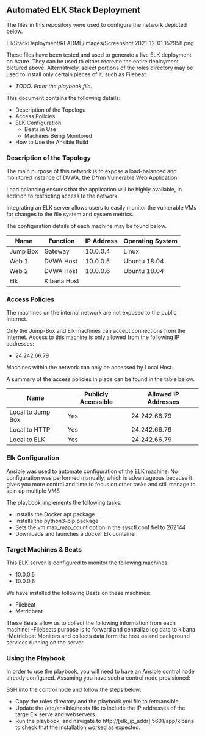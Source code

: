 ## Automated ELK Stack Deployment

The files in this repository were used to configure the network depicted below.

ElkStackDeployment/README/Images/Screenshot 2021-12-01 152958.png

These files have been tested and used to generate a live ELK deployment on Azure. They can be used to either recreate the entire deployment pictured above. Alternatively, select portions of the roles directory may be used to install only certain pieces of it, such as Filebeat.

  - _TODO: Enter the playbook file._

This document contains the following details:
- Description of the Topologu
- Access Policies
- ELK Configuration
  - Beats in Use
  - Machines Being Monitored
- How to Use the Ansible Build


### Description of the Topology

The main purpose of this network is to expose a load-balanced and monitored instance of DVWA, the D*mn Vulnerable Web Application.

Load balancing ensures that the application will be highly available, in addition to restricting access to the network.

Integrating an ELK server allows users to easily monitor the vulnerable VMs for changes to the file system and system metrics.


The configuration details of each machine may be found below.

| Name     | Function | IP Address | Operating System |
|----------|----------|------------|------------------|
| Jump Box | Gateway  | 10.0.0.4   | Linux            |
| Web 1    | DVWA Host| 10.0.0.5   | Ubuntu 18.04     |
| Web 2    | DVWA Host| 10.0.0.6   | Ubuntu 18.04     |
| Elk      | Kibana Host|          |                  |

### Access Policies

The machines on the internal network are not exposed to the public Internet. 

Only the Jump-Box and Elk machines can accept connections from the Internet. Access to this machine is only allowed from the following IP addresses:
- 24.242.66.79

Machines within the network can only be accessed by Local Host.

A summary of the access policies in place can be found in the table below.

| Name              | Publicly Accessible | Allowed IP Addresses |
|-------------------|---------------------|----------------------|
| Local to Jump Box | Yes                 | 24.242.66.79         |
| Local to HTTP     | Yes                 | 24.242.66.79         |
| Local to ELK      | Yes                 | 24.242.66.79         |

### Elk Configuration

Ansible was used to automate configuration of the ELK machine. No configuration was performed manually, which is advantageous because it
gives you more control and time to focus on other tasks and still manage to spin up multiple VMS

The playbook implements the following tasks:
- Installs the Docker apt package
- Installs the python3-pip package
- Sets the vm.max_map_count option in the sysctl.conf fiel to 262144
- Downloads and launches a docker Elk container

### Target Machines & Beats
This ELK server is configured to monitor the following machines:
- 10.0.0.5
- 10.0.0.6

We have installed the following Beats on these machines:
- Filebeat
- Metricbeat

These Beats allow us to collect the following information from each machine:
-Filebeats purpose is to forward and centralize log data to kibana
-Metricbeat Monitors and collects data form the host os and background services running on the server
### Using the Playbook
In order to use the playbook, you will need to have an Ansible control node already configured. Assuming you have such a control node provisioned: 

SSH into the control node and follow the steps below:
- Copy the roles directory and the playbook.yml file to /etc/ansible
- Update the /etc/ansible/hosts file to include the IP addresses of the targe Elk serve and webservers.
- Run the playbook, and navigate to http://[elk_ip_addr]:5601/app/kibana to check that the installation worked as expected.


